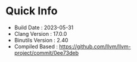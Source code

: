 # Quick Info
* Build Date : 2023-05-31
* Clang Version : 17.0.0
* Binutils Version : 2.40
* Compiled Based : https://github.com/llvm/llvm-project/commit/0ee73deb
